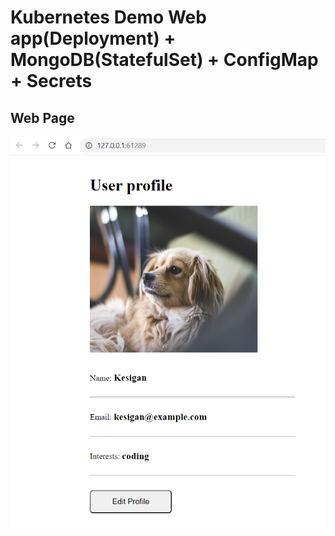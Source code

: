 # Kubernetes Demo Web app(Deployment) + MongoDB(StatefulSet) + ConfigMap + Secrets

## Web Page

![Local Image](images/webpage.png)